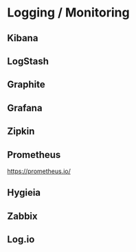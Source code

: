 # Logging / Monitoring
## Kibana
## LogStash
## Graphite
## Grafana
## Zipkin
## Prometheus
https://prometheus.io/
## Hygieia
## Zabbix
## Log.io
